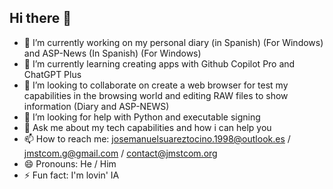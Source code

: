 ## Hi there 👋

- 🔭 I’m currently working on my personal diary (in Spanish) (For Windows) and ASP-News (In Spanish) (For Windows)
- 🌱 I’m currently learning creating apps with Github Copilot Pro and ChatGPT Plus
- 👯 I’m looking to collaborate on create a web browser for test my capabilities in the browsing world and editing RAW files to show information (Diary and ASP-NEWS)
- 🤔 I’m looking for help with Python and executable signing
- 💬 Ask me about my tech capabilities and how i can help you
- 📫 How to reach me: josemanuelsuareztocino.1998@outlook.es / jmstcom.g@gmail.com / contact@jmstcom.org
- 😄 Pronouns: He / Him
- ⚡ Fun fact: I'm lovin' IA
